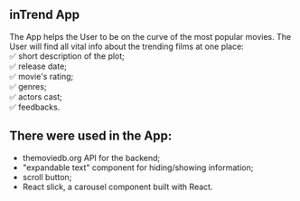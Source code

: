 ## inTrend App
The App helps the User to be on the curve of the most popular movies. The User will find all vital info about the trending films at one place:
<br/>✅ short description of the plot;
<br/>✅ release date; 
<br/>✅ movie's rating;
<br/>✅ genres;
<br/>✅ actors cast;
<br/>✅ feedbacks.

## There were used in the App:
+ themoviedb.org API for the backend;
+ "expandable text" component for hiding/showing information;
+ scroll button;
+ React slick, a carousel component built with React.
